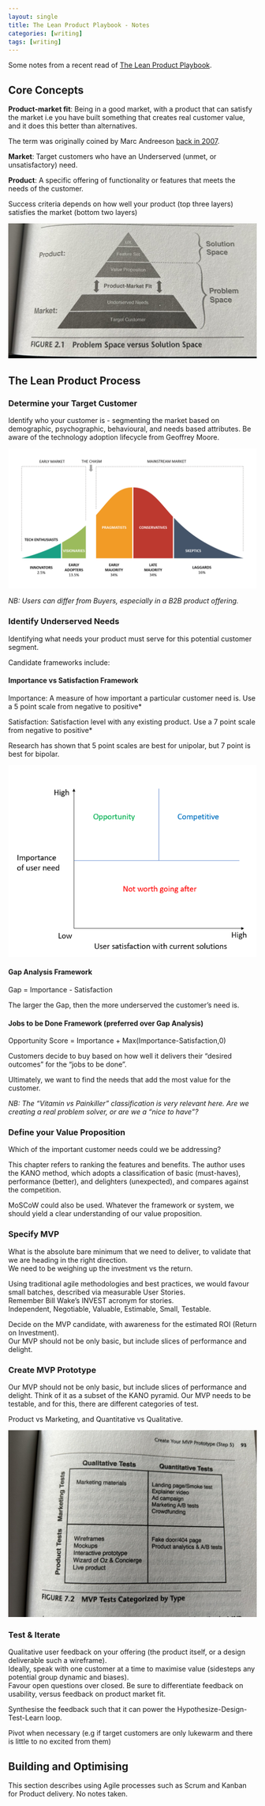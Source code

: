 ```yaml
---
layout: single
title: The Lean Product Playbook - Notes 
categories: [writing]
tags: [writing]
---
```


Some notes from a recent read of [The Lean Product Playbook]([url](https://www.amazon.co.uk/Lean-Product-Playbook-Innovate-Products/dp/1118960874)).

## Core Concepts

**Product-market fit**: Being in a good market, with a product that can satisfy the market i.e you have built something that creates real customer value, and it does this better than alternatives.  

The term was originally coined by Marc Andreeson [back in 2007](https://pmarchive.com/guide_to_startups_part4.html).  

**Market**: Target customers who have an Underserved (unmet, or unsatisfactory) need.

**Product**: A specific offering of functionality or features that meets the needs of the customer.

Success criteria depends on how well your product (top three layers) satisfies the market (bottom two layers)

![the-lean-product-pyramid](/assets/images/lean/pyramid.jpeg)

## The Lean Product Process

### Determine your Target Customer
Identify who your customer is - segmenting the market based on demographic, psychographic, behavioural, and needs based attributes. 
Be aware of the technology adoption lifecycle from Geoffrey Moore.

![crossing-the-chasm](/assets/images/lean/chasm.png)

_NB: Users can differ from Buyers, especially in a B2B product offering._

### Identify Underserved Needs
Identifying what needs your product must serve for this potential customer segment.

Candidate frameworks include:

#### Importance vs Satisfaction Framework
Importance: A measure of how important a particular customer need is.
	Use a 5 point scale from negative to positive*  
 
Satisfaction: Satisfaction level with any existing product.
	Use a 7 point scale from negative to positive*  

Research has shown that 5 point scales are best for unipolar, but 7 point is best for bipolar.

![satisfaction](/assets/images/lean/satisfaction.png)

#### Gap Analysis Framework
Gap = Importance - Satisfaction  

The larger the Gap, then the more underserved the customer’s need is.

#### Jobs to be Done Framework (preferred over Gap Analysis)
Opportunity Score = Importance + Max(Importance-Satisfaction,0)  

Customers decide to buy based on how well it delivers their “desired outcomes” for the “jobs to be done”.

Ultimately, we want to find the needs that add the most value for the customer.

_NB: The “Vitamin vs Painkiller” classification is very relevant here. Are we creating a real problem solver, or are we a “nice to have”?_

### Define your Value Proposition
Which of the important customer needs could we be addressing?  

This chapter refers to ranking the features and benefits. The author uses the KANO method, which adopts a classification of basic (must-haves), performance (better), and delighters (unexpected), and compares against the competition.

MoSCoW could also be used. Whatever the framework or system, we should yield a clear understanding of our value proposition. 

### Specify MVP
What is the absolute bare minimum that we need to deliver, to validate that we are heading in the right direction.  
We need to be weighing up the investment vs the return.  

Using traditional agile methodologies and best practices, we would favour small batches, described via measurable User Stories.  
Remember Bill Wake’s INVEST acronym for stories.  
Independent, Negotiable, Valuable, Estimable, Small, Testable.

Decide on the MVP candidate, with awareness for the estimated ROI (Return on Investment).  
Our MVP should not be only basic, but include slices of performance and delight.

### Create MVP Prototype
Our MVP should not be only basic, but include slices of performance and delight. Think of it as a subset of the KANO pyramid.
Our MVP needs to be testable, and for this, there are different categories of test.

Product vs Marketing, and Quantitative vs Qualitative.

![crossing-the-chasm](/assets/images/lean/mvp_tests.jpeg)

### Test & Iterate
Qualitative user feedback on your offering (the product itself, or a design deliverable such a wireframe).  
Ideally, speak with one customer at a time to maximise value (sidesteps any potential group dynamic and biases).  
Favour open questions over closed.
Be sure to differentiate feedback on usability, versus feedback on product market fit.  

Synthesise the feedback such that it can power the Hypothesize-Design-Test-Learn loop.

Pivot when necessary (e.g if target customers are only lukewarm and there is little to no excited from them)

## Building and Optimising
This section describes using Agile processes such as Scrum and Kanban for Product delivery. No notes taken.
